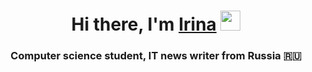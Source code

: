 <h1 align="center">Hi there, I'm <a href="http://rsskhna.tilda.ws" target="_blank">Irina</a> 
<img src="https://github.com/blackcater/blackcater/raw/main/images/Hi.gif" height="32" width="32"/></h1>
<h3 align="center">Computer science student, IT news writer from Russia 🇷🇺</h3>
